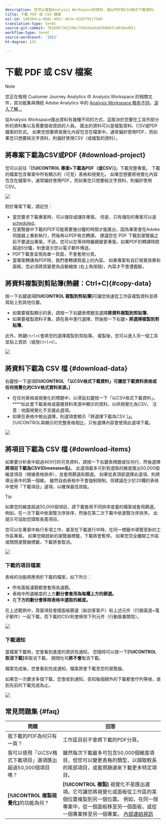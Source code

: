 ```yaml
---
description: 您可以複製Analysis Workspace的資料，或以PDF和CSV格式下載資料。
title: 下載 PDF 或 CSV 檔案
exl-id: 1d8384ca-888c-482c-ab3e-d1b579217560
translation-type: tm+mt
source-git-commit: 76260b7362396c76942dadab599607cd038ed651
workflow-type: tm+mt
source-wordcount: '1022'
ht-degree: 12%

---
```


# 下載 PDF 或 CSV 檔案

>[!NOTE]
>
>您正在檢視 Customer Journey Analytics 中 Analysis Workspace 的相關文件，其功能集與傳統 Adobe Analytics 中的 [Analysis Workspace 略有不同](https://docs.adobe.com/content/help/zh-Hant/analytics/analyze/analysis-workspace/home.html)。[深入了解...](/help/getting-started/cja-aa.md)

從Analysis Workspace匯出資料有幾種不同的方式，這取決於您要在工具外部分析的資料集以及需要接收資訊的人員。 匯出的資料可以是複製資料、CSV或PDF檔案的形式。 如果您想要將視覺化內容包含在檔案中，通常偏好使用PDF，而如果您只想要純文字資料，則偏好使用CSV（或複製的資料）。

## 將專案下載為CSV或PDF {#download-project}

您可以前往「**[!UICONTROL 專案>下載為PDF（或CSV）]**」下載完整專案。 下載的檔案包含專案中所有顯示的（可見）表格和視覺化。 如果您想要將視覺化內容包含在檔案中，通常偏好使用PDF，而如果您只想要純文字資料，則偏好使用CSV。

![](assets/download-project.png)

對於專案下載，請記住：

* 當您要求下載專案時，可以儲存或儲存專案。 但是，只有儲存的專案可以是[scheduled](https://docs.adobe.com/content/help/zh-Hant/analytics/analyze/analysis-workspace/curate-share/t-schedule-report.html)。
* 在瀏覽器中下載的PDF可能需要幾分鐘的時間才能匯出，因為專案會在Adobe伺服器上重新執行，然後再以PDF格式轉譯。 建議您在 PDF 下載到瀏覽器之前不要退出專案。不過，您可以在等待時繼續變更專案。如果PDF的轉譯時間超過5分鐘，則會提示您以電子郵件傳送。
* PDF下載會呈現為單一頁面，不會套用分頁。
* 當專案轉譯為PDF時，我們會轉譯頁面上的內容。 如果專案有自訂視覺效果和面板，您必須將其變更為自動縮放 (右上角按鈕)，內容才不會遭截斷。

## 將資料複製到剪貼簿(熱鍵：Ctrl+C){#copy-data}

按一下右鍵選項&#x200B;**[!UICONTROL 複製到剪貼簿]**&#x200B;可讓您快速從工作區複製資料並將其貼上到其他位置。

* 如果要複製顯示的表，請按一下右鍵表標題並選擇&#x200B;**將資料複製到剪貼簿**。
* 如果要複製資料子集，請在表中進行選擇，然後按一下右鍵> **將選擇複製到剪貼簿**。

此外，熱鍵`Ctrl+C`會將您的選擇複製到剪貼簿。 複製後，您可以進入另一個工具並貼上資訊（或按`Ctrl+V`）。

![](assets/copy-selection.png)

## 將資料下載為 CSV 檔 {#download-data}

右鍵按一下選項&#x200B;**[!UICONTROL 「以CSV格式下載資料」可讓您下載資料表格或任何視覺化的CSV格式資料來源。]**

* 在任何表格或視覺化的標題中，以滑鼠右鍵按一下「以CSV格式下載資料」。 ****&#x200B;如此會下載表格或基礎資料來源中顯示的資料，以供視覺化為CSV。 注意：地圖視覺化不支援此選項。
* 如果在表格中做出選擇，則選項會顯示「將選擇下載為CSV ]**」。**[!UICONTROL &#x200B;與顯示的完整表格相比，只有選擇內容會使用此選項下載。

![](assets/download-data-viz.png)

## 將項目下載為 CSV 檔 {#download-items}

如果要分析表中超過400行的可見資料，請按一下右鍵表標題或任何行，然後選擇&#x200B;**將項目下載為CSV(Dimension名)**。 此選項最多可針對選取的維度匯出50,000個維度項目（根據表格排序），並套用篩選和篩選。 如果從表頂部選擇此選項，則將導出表中的第一個維。 雖然自由表格中不會強制限制，但建議在少於20欄的表格中使用「下載項目」選項，以確保最佳效能。

>[!TIP]
>
> 如果您的維度超過50,000個項目，請下載套用不同排序度量的檔案或套用篩選。 例如，在一次下載中依瀏覽次序排序，然後在第二次下載中依瀏覽次序排序。 此提示可協助您擷取長尾項目。

您可以在專案中執行多項工作，甚至在下載進行中時，在同一標籤中導覽至新的工作區專案。 如果您開啟新的瀏覽器標籤，下載將會暫停。 如果您完全離開工作區或關閉瀏覽器標籤，下載將會取消。

![](assets/download-items.png)

### 下載的項目檔案

表格的功能將應用於下載的檔案，如下所示：

* 所有面板濾鏡都會套用為濾鏡。
* 表格中所選維度的上方&#x200B;**劃分會套用為每欄上方的篩選。**
* 在&#x200B;**下方的劃分會移除表格中選取的維度。**

在上述範例中，頁面項目會隨面板篩選（新訪客客戶）和上述元件（行銷渠道=電子郵件）一起下載，而下載的CSV則會移除下列元件（行動裝置類型）。

![](assets/downloaded-file.png)

### 下載通知

當檔案下載時，您會看到進度的資訊性通知。 您隨時可以按一下&#x200B;**[!UICONTROL 取消下載]**&#x200B;來取消下載。 關閉吐司&#x200B;**將不會**&#x200B;取消下載。

檔案完成後，您會看到完成通知，檔案將會下載至您的瀏覽器。

如果您一次要求多個下載，您會收到通知，告知每個額外的下載都會佇列等候，直到先前的下載完成為止。

![](assets/toast.png)

## 常見問題集 {#faq}

| 問題 | 回答 |
| --- | --- |
| 我下載的PDF為何只有一頁？ | 工作區目前不會將下載的PDF分頁。 |
| 我可以使用「以CSV格式下載項目」選項匯出超過50,000個項目嗎？ | 雖然每次下載最多可包含50,000個維度項目，但您可以變更表格的類型，以擷取較長的尾部項目，或套用篩選來下載更多特定項目。 |
| **[!UICONTROL 複製視覺化]**&#x200B;的功能為何？ | **[!UICONTROL 複製]** 視覺化不是匯出選項。它可讓您將視覺化或面板從工作區的某個位置複製到另一個位置。 例如，在同一個專案中，從一個面板移至另一個面板，或從一個專案移至另一個專案。 [內部連結視訊](https://docs.adobe.com/content/help/en/analytics-learn/tutorials/analysis-workspace/visualizations/intra-linking-in-analysis-workspace.html) |
